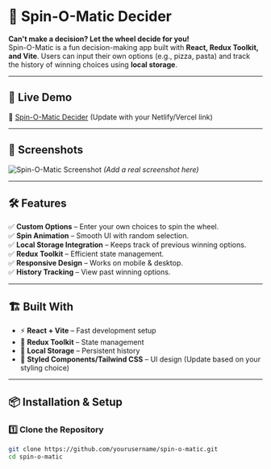 # 🎡 Spin-O-Matic Decider

**Can't make a decision? Let the wheel decide for you!**  
Spin-O-Matic is a fun decision-making app built with **React, Redux Toolkit, and Vite**. Users can input their own options (e.g., pizza, pasta) and track the history of winning choices using **local storage**.

---

## 🚀 Live Demo

🔗 [Spin-O-Matic Decider](https://your-deployment-link.com) (Update with your Netlify/Vercel link)

---

## 📸 Screenshots

![Spin-O-Matic Screenshot](https://your-image-url.com) _(Add a real screenshot here)_

---

## 🛠️ Features

✅ **Custom Options** – Enter your own choices to spin the wheel.  
✅ **Spin Animation** – Smooth UI with random selection.  
✅ **Local Storage Integration** – Keeps track of previous winning options.  
✅ **Redux Toolkit** – Efficient state management.  
✅ **Responsive Design** – Works on mobile & desktop.  
✅ **History Tracking** – View past winning options.

---

## 🏗️ Built With

- ⚡ **React + Vite** – Fast development setup
- 🎯 **Redux Toolkit** – State management
- 💾 **Local Storage** – Persistent history
- 🎨 **Styled Components/Tailwind CSS** – UI design (Update based on your styling choice)

---

## 📦 Installation & Setup

### 1️⃣ Clone the Repository

```bash
git clone https://github.com/yourusername/spin-o-matic.git
cd spin-o-matic
```
